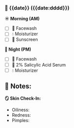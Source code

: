 ### 📅 {{date}} ({{date:dddd}})

**☀️ Morning (AM)**
- [ ] 🧼 Facewash
- [ ] 💧 Moisturizer
- [ ] 🧴 Sunscreen

**🌙 Night (PM)**
- [ ] 🧼 Facewash
- [ ] 🍃 2% Salicylic Acid Serum
- [ ] 💧 Moisturizer

**🌟 Notes:**  
- 

**🪞 Skin Check-In:**  
- Oiliness:  
- Redness:  
- Pimples:  
